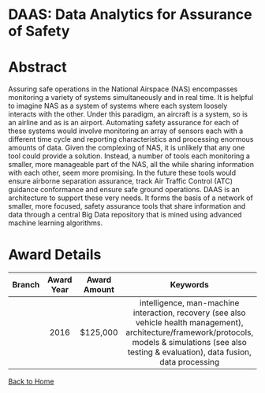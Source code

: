 
DAAS: Data Analytics for Assurance of Safety
============================================

# Abstract


Assuring safe operations in the National Airspace (NAS) encompasses monitoring a variety of systems simultaneously and in real time. It is helpful to imagine NAS as a system of systems where each system loosely interacts with the other. Under this paradigm, an aircraft is a system, so is an airline and as is an airport. Automating safety assurance for each of these systems would involve monitoring an array of sensors each with a different time cycle and reporting characteristics and processing enormous amounts of data. Given the complexing of NAS, it is unlikely that any one tool could provide a solution. Instead, a number of tools each monitoring a smaller, more manageable part of the NAS, all the while sharing information with each other, seem more promising. In the future these tools would ensure airborne separation assurance, track Air Traffic Control (ATC) guidance conformance and ensure safe ground operations. DAAS is an architecture to support these very needs. It forms the basis of a network of smaller, more focused, safety assurance tools that share information and data through a central Big Data repository that is mined using advanced machine learning algorithms.  

# Award Details

|Branch|Award Year|Award Amount|Keywords|
| :---: | :---: | :---: | :---: |
||2016|$125,000|intelligence, man-machine interaction, recovery (see also vehicle health management), architecture/framework/protocols, models & simulations (see also testing & evaluation), data fusion, data processing|
  
  


[Back to Home](https://github.com/chrischow/dod_sbir_awards#238)